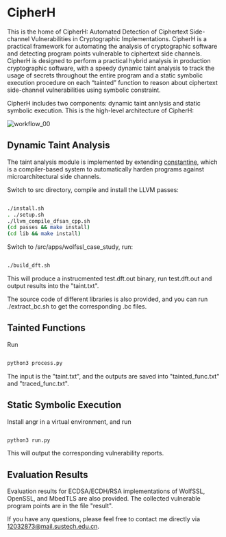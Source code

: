 
# CipherH

This is the home of CipherH: Automated Detection of Ciphertext Side-channel Vulnerabilities in Cryptographic Implementations. CipherH is a practical framework for automating the analysis of cryptographic software and detecting program points vulnerable to ciphertext side channels. CipherH is designed to perform a practical hybrid analysis in production cryptographic software, with a speedy dynamic taint analysis to track the usage of secrets throughout the entire program and a static symbolic execution
procedure on each “tainted” function to reason about ciphertext side-channel vulnerabilities using symbolic constraint.

CipherH includes two components: dynamic taint annlysis and static symbolic execution.  This is the high-level architecture of CipherH:


![workflow_00](https://github.com/Sen-Deng/CipherH/assets/114982128/885f5cb7-3d23-44b7-9fda-c0cc6a164b00)



## Dynamic Taint Analysis

The taint analysis module is implemented by extending [constantine](https://github.com/pietroborrello/constantine.git), which is a compiler-based system to automatically harden programs against microarchitectural side channels.

Switch to src directory, compile and install the LLVM passes:

```bash

./install.sh
. ./setup.sh
./llvm_compile_dfsan_cpp.sh
(cd passes && make install)
(cd lib && make install)

```

Switch to /src/apps/wolfssl_case_study, run:

```bash

./build_dft.sh

```
This will produce a instrucmented test.dft.out binary, run test.dft.out and output results into the "taint.txt".  

The source code of different libraries is also provided, and you can run ./extract_bc.sh to get the corresponding .bc files. 


## Tainted Functions

Run 

```bash

python3 process.py

```
The input is the "taint.txt", and the outputs are saved into "tainted_func.txt" and "traced_func.txt".


## Static Symbolic Execution

Install angr in a virtual environment, and run 

```bash

python3 run.py

```
This will output the corresponding vulnerability reports.


## Evaluation Results

Evaluation results for ECDSA/ECDH/RSA implementations of WolfSSL, OpenSSL, and MbedTLS are also provided. The collected vulnerable program points are in the file "result".

If you have any questions, please feel free to contact me directly via 12032873@mail.sustech.edu.cn.
